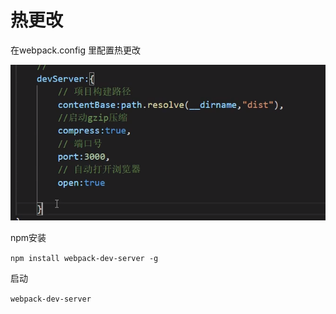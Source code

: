 # 热更改

在webpack.config 里配置热更改

![](../.gitbook/assets/image%20%2879%29.png)

npm安装

`npm install webpack-dev-server -g`

启动

`webpack-dev-server`

